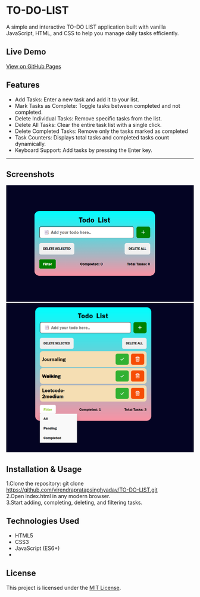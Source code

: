 
# TO-DO-LIST
A simple and interactive TO-DO LIST application built with vanilla JavaScript, HTML, and CSS to help you manage daily tasks efficiently.

## Live Demo
[View on GitHub Pages](https://virendrapratapsinghyadav.github.io/TO-DO-LIST/)

## Features
- Add Tasks: Enter a new task and add it to your list.
- Mark Tasks as Complete: Toggle tasks between completed and not completed.
- Delete Individual Tasks: Remove specific tasks from the list.
- Delete All Tasks: Clear the entire task list with a single click.
- Delete Completed Tasks: Remove only the tasks marked as completed
- Task Counters: Displays total tasks and completed tasks count dynamically.
- Keyboard Support: Add tasks by pressing the Enter key.

---

## Screenshots

![Before adding](img/add.png)
![After adding](img/done.png)

## Installation & Usage
1.Clone the repository: git clone https://github.com/virendrapratapsinghyadav/TO-DO-LIST.git   
2.Open index.html in any modern browser.   
3.Start adding, completing, deleting, and filtering tasks.


## Technologies Used
- HTML5
- CSS3
- JavaScript (ES6+)
- 
## License
This project is licensed under the [MIT License](https://opensource.org/licenses/MIT).
 
